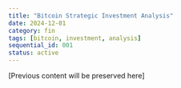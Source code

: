```yaml
---
title: "Bitcoin Strategic Investment Analysis"
date: 2024-12-01
category: fin
tags: [bitcoin, investment, analysis]
sequential_id: 001
status: active
---
```


[Previous content will be preserved here]